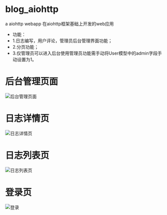 # blog_aiohttp
a aiohttp webapp
在aiohttp框架基础上开发的web应用
- 功能：
- 1.日志编写，用户评论，管理员后台管理界面功能；
- 2.分页功能；
- 3.仅管理员可以进入后台使用管理员功能需手动将User模型中的admin字段手动设置为1。
# 后台管理页面
![后台管理页面](https://github.com/ChennSun/myimg/blob/master/aiohttp/1.png)
# 日志详情页
![日志详情页](https://github.com/ChennSun/myimg/blob/master/aiohttp/2.png)
# 日志列表页
![日志列表页](https://github.com/ChennSun/myimg/blob/master/aiohttp/3.png)
# 登录页
![登录](https://github.com/ChennSun/myimg/blob/master/aiohttp/3.png)
